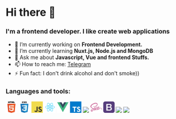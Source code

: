 <h1>Hi there 👋</h1>
<h3>I'm a frontend developer. I like create web applications</h3>

- 🔭 I’m currently working on <b>Frontend Development.</b>
- 🌱 I’m currently learning <b>Nuxt.js, Node.js and MongoDB</b>
- 💬 Ask me about <b>Javascript, Vue and frontend Stuffs.</b>
- 📫 How to reach me: [Telegram](https://t.me/Doston_Mamadaminov)
- ⚡ Fun fact: I don't drink alcohol and don't smoke))

<h3>Languages and tools: </h3> 

<code><img height="30" src="https://raw.githubusercontent.com/github/explore/80688e429a7d4ef2fca1e82350fe8e3517d3494d/topics/html/html.png"></code> 
<code><img height="30" src="https://raw.githubusercontent.com/github/explore/80688e429a7d4ef2fca1e82350fe8e3517d3494d/topics/css/css.png"></code>
<code><img height="30" src="https://raw.githubusercontent.com/github/explore/80688e429a7d4ef2fca1e82350fe8e3517d3494d/topics/javascript/javascript.png"></code>
<code><img height="30" src="https://raw.githubusercontent.com/github/explore/80688e429a7d4ef2fca1e82350fe8e3517d3494d/topics/react/react.png"></code>
<code><img height="30" src="https://raw.githubusercontent.com/github/explore/80688e429a7d4ef2fca1e82350fe8e3517d3494d/topics/vue/vue.png"></code> 
<code><img height="30" src="https://raw.githubusercontent.com/github/explore/80688e429a7d4ef2fca1e82350fe8e3517d3494d/topics/typescript/typescript.png"></code>
<code><img height="30" src="https://avatars.githubusercontent.com/u/1335026?s=200&v=4"></code>
<code><img height="30" src="https://raw.githubusercontent.com/github/explore/80688e429a7d4ef2fca1e82350fe8e3517d3494d/topics/sass/sass.png"></code>
<code><img height="30" src="https://raw.githubusercontent.com/github/explore/80688e429a7d4ef2fca1e82350fe8e3517d3494d/topics/bootstrap/bootstrap.png"></code>
<code><img height="30" src="https://cdn.quasar.dev/logo/512/quasar-logo.png"></code>
<code><img height="30" src="https://encrypted-tbn0.gstatic.com/images?q=tbn:ANd9GcTgP0CTj1r2v-ciKgWbWYwJfTYxMHmZKXE_olL2108jRw&s"></code>

